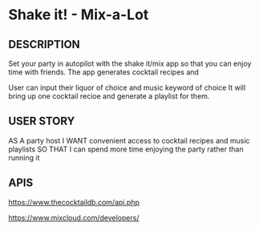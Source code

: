 # Shake it! - Mix-a-Lot

## DESCRIPTION

Set your party in autopilot with the shake it/mix app so that you can enjoy time with friends.
The app generates cocktail recipes and 

User can input their liquor of choice and music keyword of choice
It will bring up one cocktail recioe and generate a playlist for them.


## USER STORY

AS A party host
I WANT convenient access to cocktail recipes and music playlists
SO THAT I can spend more time enjoying the party rather than running it

## APIS

https://www.thecocktaildb.com/api.php

https://www.mixcloud.com/developers/
